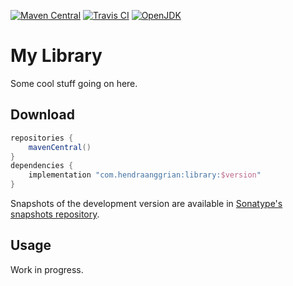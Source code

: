 [![Maven Central](https://img.shields.io/maven-central/v/org.jetbrains.kotlin/kotlin-stdlib)](https://search.maven.org/artifact/org.jetbrains.kotlin/kotlin-stdlib)
[![Travis CI](https://img.shields.io/travis/com/jetbrains/pty4j)](https://www.travis-ci.com/github/jetbrains/pty4j)
[![OpenJDK](https://img.shields.io/badge/JDK-11+-informational)](https://openjdk.java.net/projects/jdk/11)

# My Library

Some cool stuff going on here.

## Download

```gradle
repositories {
    mavenCentral()
}
dependencies {
    implementation "com.hendraanggrian:library:$version"
}
```

Snapshots of the development version are available in [Sonatype's snapshots repository](https://s01.oss.sonatype.org/content/repositories/snapshots).

## Usage

Work in progress.
